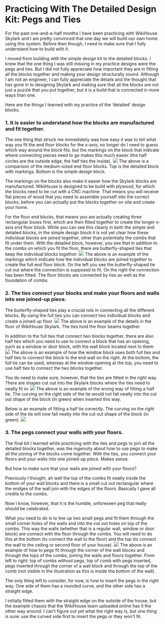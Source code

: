 Practicing With The Detailed Design Kit: Pegs and Ties
=======================================================

For the past one-and-a-half months I have been practicing with WikiHouse Skylark and I am pretty convinced that one day we will build our own home using this system. Before then though, I need to make sure that I fully understand how to build with it. 

I moved from building with the simple design kit to the detailed blocks. I knew that the one thing I was still missing in my practice designs were the pegs and ties. But I did not fully appreciate how important they are in fitting all the blocks together and making your design structurally sound. Although I am not an engineer, I can fully appreciate the details and the thought that has gone in to designing Skylark and making sure that all the blocks are not just a puzzle that you put together, but it is a build that is connected in more ways than one.

Here are the things I learned with my practice of the ‘detailed’ design blocks.

### 1. It is easier to understand how the blocks are manufactured and fit together.

The one thing that struck me immediately was how easy it was to tell what way you fit the end floor blocks for the x-axis; no longer do I need to guess which way around the block fits, but the markings on the block that indicate where connecting pieces need to go makes this much easier (the half circles are the outside edge; the half ties the inside).
![](images/end_floors_comparison.png)
The above is a comparison of the medium-sized end floor blocks. Top is the detailed block with markings. Bottom is the simple design block.

The markings on the blocks also make it easier how the Skylark blocks are manufactured. WikiHouse is designed to be build with plywood, for which the blocks need to be cut with a CNC machine. 
That means you will receive flat pieces of wood that you need to assemble yourself into the correct blocks, before you can actually put the blocks together on site and create your home.

For the floor end blocks, that means you are actually creating three rectangular boxes first, which are then fitted together to create the longer x-axis end floor block. 
While you can see this clearly in both the simple and detailed blocks, in the simple design block it is not yet clear how these individual blocks are joined together, other than potentially the combs that fit under them. 
With the detailed block, however, you see that in addition to the combs on which you fit the floor, there are butterfly-shaped ties that keep the individual blocks together:
![](images/example_blocks_assembly.png)
The above is an example of the markings which indicate how the individual blocks are joined together to create the full end floor block. On the left you see the butterfly-shaped tie cut out where the connection is supposed to fit. On the right the connection has been fitted. The floor blocks are connected by ties as well as the foundation of combs.

### 2. The ties connect your blocks and make your floors and walls into one joined-up piece.

The butterfly-shaped ties play a crucial role in connecting all the different blocks. By using the full ties you can connect two individual blocks and create a joined up floor.
![](images/example_fulltie_floor.png)
The above is an example of the details in the floor of WikiHouse Skylark. The ties hold the floor beams together.

In addition to the full ties that connect two blocks together, there are also half ties which you need to use to connect a block that has an opening, such as a window or door block, with the wall block located next to them:
![](images/example_halftie_and_fulltie.png)
The above is an example of how the window block uses both full ties and half ties to connect the block to the end wall on the right. At the bottom, the full tie can be used, whereas at the window opening at the top, you need to use half ties to connect the two blocks together.

You do need to make sure, however, that the ties are fitted in the right way. There are shapes cut out into the Skylark blocks where the ties need to neatly fit in:
![](images/example_halftie_wrong.png)
The above is an example of the wrong way of fitting a half tie. The curving on the right side of the tie would not fall neatly into the cut out shape of the block (in green) when inserted this way.

Below is an example of fitting a half tie correctly. The curving on the right side of the tie will now fall neatly into the cut out shape of the block (in green).
![](images/example_halftie_correct.png)
 
### 3. The pegs connect your walls with your floors.

The final bit I learned while practicing with the ties and pegs to join all the detailed blocks together, was the ingenuity about how to use pegs to make all the joining of the blocks come together. 
With the ties, you connect your floors and your walls into one joined-up piece. Makes sense.

But how to make sure that your walls are joined with your floors? 

Previously I thought, ah well the top of the combs fit neatly inside the bottom of your wall blocks and there is a small cut out rectangular where the endges of the wall join with the edges of the floors. Basically I gave all credits to the combs.

Now I know, however, that it is the humble, unforeseen peg that really should be celebrated. 

What you need to do is to line up two small pegs and fit them through the small corner holes of the walls and into the cut out holes on top of the combs. 
This way the walls (whether that is a regular wall, window or door block) are connect with the floor through the combs. You will need to do this at the bottom (to connect the wall to the floor) and the top (to connect the wall to the ceiling or second floor of your house).
![](images/fullview_pegs_combs_connection.png)
The above is an example of how to pegs fit through the corner of the wall blocks and through the tops of the combs, joining the walls and floors together. From left to right: top of combs without pegs, top of comb with pegs inserted, pegs inserted through the corner of a wall block and through the top of the comb (not visible in the illustration as this is inside the bottom of the wall).

The only thing left to consider, for now, is how to insert the pegs in the right way. One side of them has a rounded curve, and the other side has a straight edge. 

I initially fitted them with the straight edge on the outside of the house, but the example chassis that the WikiHouse team uploaded online has it the other way around. I can’t figure out yet what the right way is, but one thing is sure: use the curved side first to insert the pegs or they won't fit.